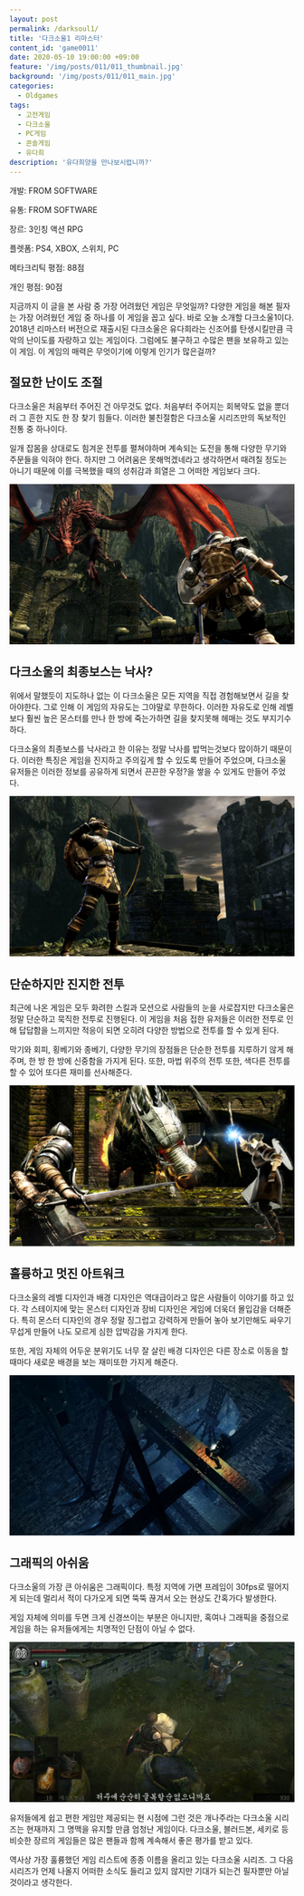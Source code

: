 ```yaml
---
layout: post
permalink: /darksoul1/
title: '다크소울1 리마스터'
content_id: 'game0011'
date: 2020-05-10 19:00:00 +09:00
feature: '/img/posts/011/011_thumbnail.jpg'
background: '/img/posts/011/011_main.jpg'
categories:
  - Oldgames
tags:
  - 고전게임
  - 다크소울
  - PC게임
  - 콘솔게임
  - 유다희
description: '유다희양을 만나보시렵니까?'
---
```


개발: FROM SOFTWARE

유통: FROM SOFTWARE

장르: 3인칭 액션 RPG

플렛폼: PS4, XBOX, 스위치, PC

메타크리틱 평점: 88점

개인 평점: 90점

지금까지 이 글을 본 사람 중 가장 어려웠던 게임은 무엇일까? 다양한 게임을 해본 필자는 가장 어려웠던 게임 중 하나를 이 게임을 꼽고 싶다. 바로 오늘 소개할 다크소울1이다. 2018년 리마스터 버전으로 재출시된 다크소울은 유다희라는 신조어를 탄생시킬만큼 극악의 난이도를 자랑하고 있는 게임이다. 그럼에도 불구하고 수많은 팬을 보유하고 있는 이 게임. 이 게임의 매력은 무엇이기에 이렇게 인기가 많은걸까?

## 절묘한 난이도 조절 ##

다크소울은 처음부터 주어진 건 아무것도 없다. 처음부터 주어지는 회복약도 없을 뿐더러 그 흔한 지도 한 장 찾기 힘들다. 이러한 불친절함은 다크소울 시리즈만의 독보적인 전통 중 하나이다.

일개 잡몸을 상대로도 힘겨운 전투를 펼쳐야하며 계속되는 도전을 통해 다양한 무기와 주문들을 익혀야 한다. 하지만 그 어려움은 못해먹겠네라고 생각하면서 때려칠 정도는 아니기 때문에 이를 극복했을 때의 성취감과 희열은 그 어떠한 게임보다 크다.

![다크소울 게임 이미지](/img/posts/011/011_1.jpg)

## 다크소울의 최종보스는 낙사? ##

위에서 말했듯이 지도하나 없는 이 다크소울은 모든 지역을 직접 경험해보면서 길을 찾아야한다. 그로 인해 이 게임의 자유도는 그야말로 무한하다. 이러한 자유도로 인해 레벨보다 훨씬 높은 몬스터를 만나 한 방에 죽는가하면 길을 찾지못해 헤매는 것도 부지기수하다.

다크소울의 최종보스를 낙사라고 한 이유는 정말 낙사를 밥먹는것보다 많이하기 때문이다. 이러한 특징은 게임을 진지하고 주의깊게 할 수 있도록 만들어 주었으며, 다크소울 유저들은 이러한 정보를 공유하게 되면서 끈끈한 우정?을 쌓을 수 있게도 만들어 주었다.

![다크소울 게임 이미지](/img/posts/011/011_2.jpg)

## 단순하지만 진지한 전투 ##

최근에 나온 게임은 모두 화려한 스킬과 모션으로 사람들의 눈을 사로잡지만 다크소울은 정말 단순하고 묵직한 전투로 진행된다. 이 게임을 처음 접한 유저들은 이러한 전투로 인해 답답함을 느끼지만 적응이 되면 오히려 다양한 방법으로 전투를 할 수 있게 된다.

막기와 회피, 횡베기와 종베기, 다양한 무기의 장점들은 단순한 전투를 지루하기 않게 해주며, 한 방 한 방에 신중함을 가지게 된다. 또한, 마법 위주의 전투 또한, 색다른 전투를 할 수 있어 또다른 재미를 선사해준다.

![다크소울 게임 이미지](/img/posts/011/011_3.jpg)

## 훌륭하고 멋진 아트워크 ##

다크소울의 레벨 디자인과 배경 디자인은 역대급이라고 많은 사람들이 이야기를 하고 있다. 각 스테이지에 맞는 몬스터 디자인과 장비 디자인은 게임에 더욱더 몰입감을 더해준다. 특히 몬스터 디자인의 경우 정말 징그럽고 강력하게 만들어 놓아 보기만해도 싸우기 무섭게 만들어 나도 모르게 심한 압박감을 가지게 한다.

또한, 게임 자체의 어두운 분위기도 너무 잘 살린 배경 디자인은 다른 장소로 이동을 할 때마다 새로운 배경을 보는 재미또한 가지게 해준다.

![다크소울 게임 이미지](/img/posts/011/011_4.jpg)

## 그래픽의 아쉬움 ##

다크소울의 가장 큰 아쉬움은 그래픽이다. 특정 지역에 가면 프레임이 30fps로 떨어지게 되는데 멀리서 적이 다가오게 되면 뚝뚝 끊겨서 오는 현상도 간혹가다 발생한다.

게임 자체에 의미를 두면 크게 신경쓰이는 부분은 아니지만, 혹여나 그래픽을 중점으로 게임을 하는 유저들에게는 치명적인 단점이 아닐 수 없다.

![다크소울 게임 이미지](/img/posts/011/011_5.jpg)

유저들에게 쉽고 편한 게임만 제공되는 현 시점에 그런 것은 개나주라는 다크소울 시리즈는 현재까지 그 명맥을 유지할 만큼 엄청난 게임이다. 다크소울, 블러드본, 세키로 등 비슷한 장르의 게임들은 많은 팬들과 함께 계속해서 좋은 평가를 받고 있다.

역사상 가장 훌륭했던 게임 리스트에 종종 이름을 올리고 있는 다크소울 시리즈. 그 다음 시리즈가 언제 나올지 어떠한 소식도 들리고 있지 않지만 기대가 되는건 필자뿐만 아닐것이라고 생각한다.
